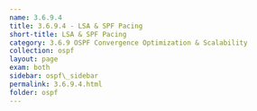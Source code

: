 ```yaml
---
name: 3.6.9.4
title: 3.6.9.4 - LSA & SPF Pacing
short-title: LSA & SPF Pacing
category: 3.6.9 OSPF Convergence Optimization & Scalability
collection: ospf
layout: page
exam: both
sidebar: ospf\_sidebar
permalink: 3.6.9.4.html
folder: ospf
---
```


